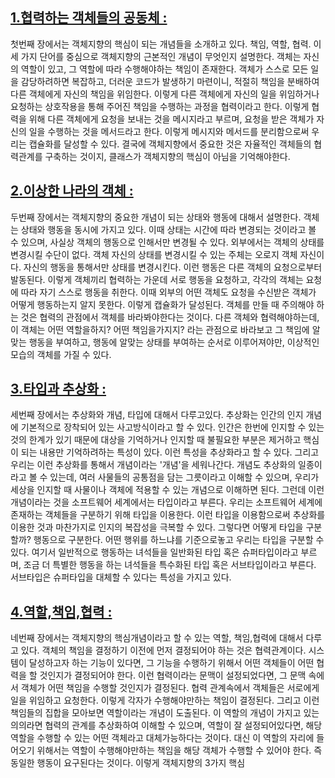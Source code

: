 
## [1.협력하는 객체들의 공동체 : ](https://github.com/noy3928/TIL/tree/main/Books/%EA%B0%9D%EC%B2%B4%EC%A7%80%ED%96%A5%EC%9D%98%20%EC%82%AC%EC%8B%A4%EA%B3%BC%20%EC%98%A4%ED%95%B4) 

첫번째 장에서는 객체지향의 핵심이 되는 개념들을 소개하고 있다. 책임, 역할, 협력. 이 세 가지 단어를 중심으로 객체지향의 근본적인 개념이 무엇인지 설명한다. 객체는 자신의 역할이 있고, 그 역할에 따라 수행해야하는 책임이 존재한다. 객체가 스스로 모든 일을 감당하려하면 복잡하고, 더러운 코드가 발생하기 마련이니, 적절히 책임을 분배하여 다른 객체에게 자신의 책임을 위임한다. 이렇게 다른 객체에게 자신의 일을 위임하거나 요청하는 상호작용을 통해 주어진 책임을 수행하는 과정을 협력이라고 한다. 이렇게 협력을 위해 다른 객체에게 요청을 보내는 것을 메시지라고 부르며, 요청을 받은 객체가 자신의 일을 수행하는 것을 메서드라고 한다. 이렇게 메시지와 메서드를 분리함으로써 우리는 캡슐화를 달성할 수 있다. 결국에 객체지향에서 중요한 것은 자율적인 객체들의 협력관계를 구축하는 것이지, 클래스가 객체지향의 핵심이 아님을 기억해야한다.   


## [2.이상한 나라의 객체 :](https://github.com/noy3928/TIL/blob/main/Books/%EA%B0%9D%EC%B2%B4%EC%A7%80%ED%96%A5%EC%9D%98%20%EC%82%AC%EC%8B%A4%EA%B3%BC%20%EC%98%A4%ED%95%B4/2.%EC%9D%B4%EC%83%81%ED%95%9C%20%EB%82%98%EB%9D%BC%EC%9D%98%20%EA%B0%9D%EC%B2%B4.md)

두번째 장에서는 객체지향의 중요한 개념이 되는 상태와 행동에 대해서 설명한다. 객체는 상태와 행동을 동시에 가지고 있다. 이때 상태는 시간에 따라 변경되는 것이라고 볼 수 있으며, 사실상 객체의 행동으로 인해서만 변경될 수 있다. 외부에서는 객체의 상태를 변경시킬 수단이 없다. 객체 자신의 상태를 변경시킬 수 있는 주체는 오로지 객체 자신이다. 자신의 행동을 통해서만 상태를 변경시킨다. 이런 행동은 다른 객체의 요청으로부터 발동된다. 이렇게 객체끼리 협력하는 가운데 서로 행동을 요청하고, 각각의 객체는 요청에 따라 자기 스스로 행동을 취한다. 이때 외부의 어떤 객체도 요청을 수신받은 객체가 어떻게 행동하는지 알지 못한다. 이렇게 캡슐화가 달성된다. 객체를 만들 때 주의해야 하는 것은 협력의 관점에서 객체를 바라봐야한다는 것이다. 다른 객체와 협력해야하는데, 이 객체는 어떤 역할을하지? 어떤 책임을가지지? 라는 관점으로 바라보고 그 책임에 알맞는 행동을 부여하고, 행동에 알맞는 상태를 부여하는 순서로 이루어져야만, 이상적인 모습의 객체를 가질 수 있다.  


## [3.타입과 추상화 :](https://github.com/noy3928/TIL/blob/main/Books/%EA%B0%9D%EC%B2%B4%EC%A7%80%ED%96%A5%EC%9D%98%20%EC%82%AC%EC%8B%A4%EA%B3%BC%20%EC%98%A4%ED%95%B4/3.%ED%83%80%EC%9E%85%EA%B3%BC%20%EC%B6%94%EC%83%81%ED%99%94.md)

세번째 장에서는 추상화와 개념, 타입에 대해서 다루고있다. 추상화는 인간의 인지 개념에 기본적으로 장착되어 있는 사고방식이라고 할 수 있다. 인간은 한번에 인지할 수 있는 것의 한계가 있기 때문에 대상을 기억하거나 인지할 때 불필요한 부분은 제거하고 핵심이 되는 내용만 기억하려하는 특성이 있다. 이런 특성을 추상화라고 할 수 있다. 그리고 우리는 이런 추상화를 통해서 개념이라는 '개념'을 세워나간다. 개념도 추상화의 일종이라고 볼 수 있는데, 여러 사물들의 공통점을 담는 그릇이라고 이해할 수 있으며, 우리가 세상을 인지할 때 사물이나 객체에 적용할 수 있는 개념으로 이해하면 된다. 그런데 이런 개념이라는 것을 소프트웨어 세계에서는 타입이라고 부른다. 우리는 소프트웨어 세계에 존재하는 객체들을 구분하기 위해 타입을 이용한다. 이런 타입을 이용함으로써 추상화를 이용한 것과 마찬가지로 인지의 복잡성을 극복할 수 있다. 그렇다면 어떻게 타입을 구분할까? 행동으로 구분한다. 어떤 행위를 하느냐를 기준으로놓고 우리는 타입을 구분할 수 있다. 여기서 일반적으로 행동하는 녀석들을 일반화된 타입 혹은 슈퍼타입이라고 부르며, 조금 더 특별한 행동을 하는 녀석들을 특수화된 타입 혹은 서브타입이라고 부른다. 서브타입은 슈퍼타입을 대체할 수 있다는 특성을 가지고 있다. 



## [4.역할,책임,협력 :](https://github.com/noy3928/TIL/blob/main/Books/%EA%B0%9D%EC%B2%B4%EC%A7%80%ED%96%A5%EC%9D%98%20%EC%82%AC%EC%8B%A4%EA%B3%BC%20%EC%98%A4%ED%95%B4/4.%EC%97%AD%ED%95%A0%2C%EC%B1%85%EC%9E%84%2C%ED%98%91%EB%A0%A5.md) 

네번째 장에서는 객체지향의 핵심개념이라고 할 수 있는 역할, 책임,협력에 대해서 다루고 있다. 객체의 책임을 결정하기 이전에 먼저 결정되어야 하는 것은 협력관계이다. 시스템이 달성하고자 하는 기능이 있다면, 그 기능을 수행하기 위해서 어떤 객체들이 어떤 협력을 할 것인지가 결정되어야 한다. 이런 협력이라는 문맥이 설정되었다면, 그 문맥 속에서 객체가 어떤 책임을 수행할 것인지가 결정된다. 협력 관계속에서 객체들은 서로에게 일을 위임하고 요청한다. 이렇게 각자가 수행해야만하는 책임이 결정된다. 그리고 이런 책임들의 집합을 모아보면 역할이라는 개념이 도출된다. 이 역할의 개념이 가지고 있는 의의라면 협력의 관계를 추상화하여 이해할 수 있으며, 역할이 잘 설정되어있다면, 해당 역할을 수행할 수 있는 어떤 객체라고 대체가능하다는 것이다. 대신 이 역할의 자리에 들어오기 위해서는 역할이 수행해야만하는 책임을 해당 객체가 수행할 수 있어야 한다. 즉 동일한 행동이 요구된다는 것이다. 이렇게 객체지향의 3가지 핵심 